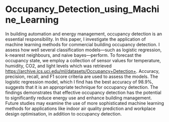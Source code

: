 # Occupancy_Detection_using_Machine_Learning
In building automation and energy management, occupancy detection is an essential responsibility. In this paper, I investigate the application of machine learning methods for commercial building occupancy detection. I assess how well several classification models—such as logistic regression, k-nearest neighbours, and naive bayes—perform. To forecast the occupancy state, we employ a collection of sensor values for temperature, humidity, CO2, and light levels which was retrieved https://archive.ics.uci.edu/ml/datasets/Occupancy+Detection+. Accuracy, precision, recall, and F1 score criteria are used to assess the models. The logistic regression model, which I find has the best accuracy of 98.9%, suggests that it is an appropriate technique for occupancy detection. The findings demonstrates that effective occupancy detection has the potential to significantly reduce energy use and enhance building management. Future studies may examine the use of more sophisticated machine learning methods for applications like indoor air quality prediction and workplace design optimisation, in addition to occupancy detection.
